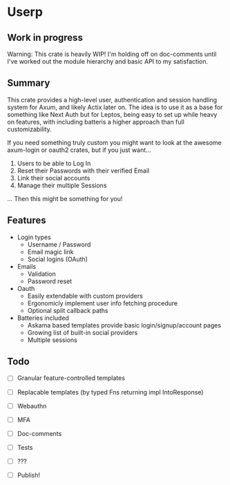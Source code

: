 # Userp

## Work in progress

Warning: This crate is heavily WIP! I'm holding off on doc-comments until I've worked out the module hierarchy and basic API to my satisfaction.

## Summary

This crate provides a high-level user, authentication and session handling system for Axum, and likely Actix later on. The idea is to use it as a base for something like Next Auth but for Leptos, being easy to set up while heavy on features, with including batteris a higher approach than full customizability.

If you need something truly custom you might want to look at the awesome axum-login or oauth2 crates, but if you just want...
1. Users to be able to Log In
2. Reset their Passwords with their verified Email
3. Link their social accounts
4. Manage their multiple Sessions

... Then this might be something for you!

## Features

- Login types
  - Username / Password
  - Email magic link
  - Social logins (OAuth)
- Emails
  - Validation
  - Password reset
- Oauth
  - Easily extendable with custom providers
  - Ergonomicly implement user info fetching procedure
  - Optional split callback paths
- Batteries included
  - Askama based templates provide basic login/signup/account pages
  - Growing list of built-in social providers
  - Multiple sessions

## Todo
- [ ] Granular feature-controlled templates
- [ ] Replacable templates (by typed Fns returning impl IntoResponse)
- [ ] Webauthn
- [ ] MFA
- [ ] Doc-comments
- [ ] Tests
- [ ] ???
- [ ] Publish!

